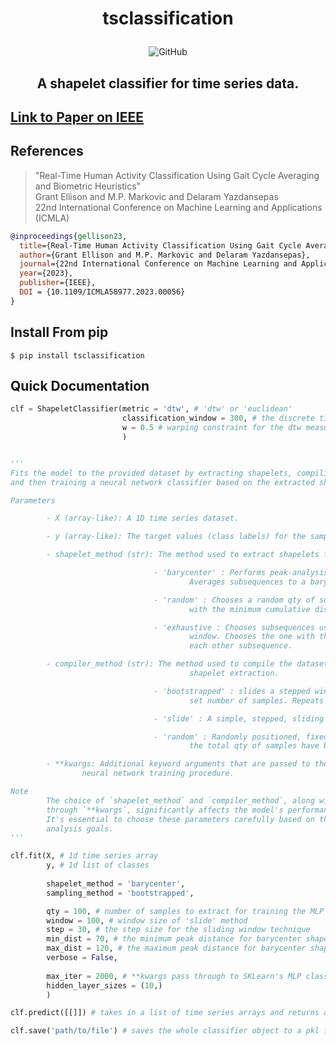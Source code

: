 # <p align="center"> tsclassification
<div align="center">
<p>
<img alt="GitHub" src="https://img.shields.io/github/license/gellison321/tsclassification">
</p>
</div>

## <p align="center"> A shapelet classifier for time series data.


## [Link to Paper on IEEE](https://ieeexplore.ieee.org/document/10459802)
## References
> "Real-Time Human Activity Classification Using Gait Cycle Averaging and Biometric Heuristics"<br/>
> Grant Ellison and M.P. Markovic and Delaram Yazdansepas<br/>
> 22nd International Conference on Machine Learning and Applications (ICMLA)<br/>

``` bibtex
@inproceedings{gellison23,
  title={Real-Time Human Activity Classification Using Gait Cycle Averaging and Biometric Heuristics},
  author={Grant Ellison and M.P. Markovic and Delaram Yazdansepas},
  journal={22nd International Conference on Machine Learning and Applications (ICMLA)},
  year={2023},
  publisher={IEEE},
  DOI = {10.1109/ICMLA58977.2023.00056}
}
```

## Install From pip
```
$ pip install tsclassification
```

## Quick Documentation

```python
clf = ShapeletClassifier(metric = 'dtw', # 'dtw' or 'euclidean'
                         classification_window = 300, # the discrete time steps to classify
                         w = 0.5 # warping constraint for the dtw measure
                         )
```

```python

'''
Fits the model to the provided dataset by extracting shapelets, compiling the data for training, 
and then training a neural network classifier based on the extracted shapelets and compiled data.

Parameters

        - X (array-like): A 1D time series dataset.

        - y (array-like): The target values (class labels) for the samples in X.

        - shapelet_method (str): The method used to extract shapelets from the dataset. 

                                - 'barycenter' : Performs peak-analysis to extract subsequences.
                                        Averages subsequences to a barycenter shapelet.

                                - 'random' : Chooses a random qty of subsequences. Chooses the one
                                        with the minimum cumulative distance to each other subsequence.

                                - 'exhaustive : Chooses subsequences using a stepped, sliding
                                        window. Chooses the one with the minimum cumulative distance to
                                        each other subsequence.

        - compiler_method (str): The method used to compile the dataset for training the neural network after 
                                        shapelet extraction. 

                                - 'bootstrapped' : slides a stepped window,  randomly placed, for
                                        set number of samples. Repeats until the total qty of samples have been extracted. 

                                - 'slide' : A simple, stepped, sliding window.

                                - 'random' : Randomly positioned, fixed windows are extracted until 
                                        the total qty of samples have been extracted.

        - **kwargs: Additional keyword arguments that are passed to the shapelet extraction method and 
                neural network training procedure.

Note
        The choice of `shapelet_method` and `compiler_method`, along with specific parameters passed 
        through `**kwargs`, significantly affects the model's performance and training time. 
        It's essential to choose these parameters carefully based on the dataset characteristics and the
        analysis goals.
'''

clf.fit(X, # 1d time series array
        y, # 1d list of classes
        
        shapelet_method = 'barycenter',
        sampling_method = 'bootstrapped',

        qty = 100, # number of samples to extract for training the MLP
        window = 100, # window size of 'slide' method
        step = 30, # the step size for the sliding window technique
        min_dist = 70, # the minimum peak distance for barycenter shapelet method
        max_dist = 120, # the maximum peak distance for barycenter shapelet method
        verbose = False, 
        
        max_iter = 2000, # **kwargs pass through to SKLearn's MLP class
        hidden_layer_sizes = (10,)
        )
```

```python
clf.predict([[]]) # takes in a list of time series arrays and returns a list of predicted classes
```

```python
clf.save('path/to/file') # saves the whole classifier object to a pkl file
```